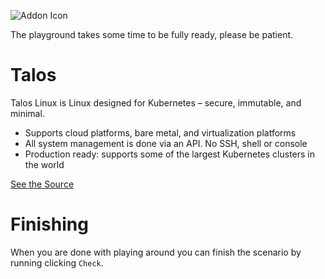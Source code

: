 ![Addon Icon](https://www.talos.dev/images/logo.svg)

The playground takes some time to be fully ready, please be patient.

# Talos

Talos Linux is Linux designed for Kubernetes – secure, immutable, and minimal.

* Supports cloud platforms, bare metal, and virtualization platforms
* All system management is done via an API. No SSH, shell or console
* Production ready: supports some of the largest Kubernetes clusters in the world

[See the Source](https://www.talos.dev/)

# Finishing

When you are done with playing around you can finish the scenario by running clicking `Check`.
